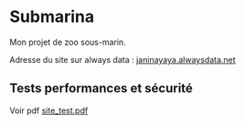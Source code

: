 # Submarina
Mon projet de zoo sous-marin.


Adresse du site sur always data :
[janinayaya.alwaysdata.net](http://janinayaya.alwaysdata.net)

## Tests performances et sécurité

Voir pdf [site_test.pdf](site_tests.pdf)
